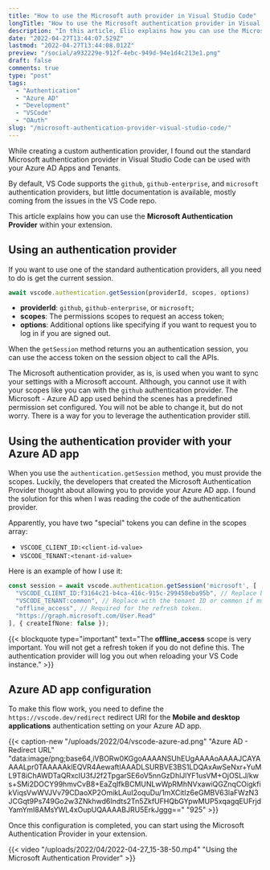 ```yaml
---
title: "How to use the Microsoft auth provider in Visual Studio Code"
longTitle: "How to use the Microsoft authentication provider in Visual Studio Code"
description: "In this article, Elio explains how you can use the Microsoft authentication provider in your extensions."
date: "2022-04-27T13:44:07.529Z"
lastmod: "2022-04-27T13:44:08.012Z"
preview: "/social/a932229e-912f-4ebc-949d-94e1d4c213e1.png"
draft: false
comments: true
type: "post"
tags:
  - "Authentication"
  - "Azure AD"
  - "Development"
  - "VSCode"
  - "OAuth"
slug: "/microsoft-authentication-provider-visual-studio-code/"
---
```


While creating a custom authentication provider, I found out the standard Microsoft authentication provider in Visual Studio Code can be used with your Azure AD Apps and Tenants.

By default, VS Code supports the `github`, `github-enterprise`, and `microsoft` authentication providers, but little documentation is available, mostly coming from the issues in the VS Code repo.

This article explains how you can use the **Microsoft Authentication Provider** within your extension.

## Using an authentication provider

If you want to use one of the standard authentication providers, all you need to do is get the current session.

```typescript
await vscode.authentication.getSession(providerId, scopes, options)
```

- **providerId**: `github`, `github-enterprise`, or `microsoft`;
- **scopes**: The permissions scopes to request an access token;
- **options**: Additional options like specifying if you want to request you to log in if you are signed out.

When the `getSession` method returns you an authentication session, you can use the access token on the session object to call the APIs.

The Microsoft authentication provider, as is, is used when you want to sync your settings with a Microsoft account. Although, you cannot use it with your scopes like you can with the `github` authentication provider. The Microsoft - Azure AD app used behind the scenes has a predefined permission set configured. You will not be able to change it, but do not worry. There is a way for you to leverage the authentication provider still.

## Using the authentication provider with your Azure AD app

When you use the `authentication.getSession` method, you must provide the scopes. Luckily, the developers that created the Microsoft Authentication Provider thought about allowing you to provide your Azure AD app. I found the solution for this when I was reading the code of the authentication provider.

Apparently, you have two "special" tokens you can define in the scopes array:

- `VSCODE_CLIENT_ID:<client-id-value>`
- `VSCODE_TENANT:<tenant-id-value>`

Here is an example of how I use it:

```typescript
const session = await vscode.authentication.getSession('microsoft', [
  "VSCODE_CLIENT_ID:f3164c21-b4ca-416c-915c-299458eba95b", // Replace by your client id
  "VSCODE_TENANT:common", // Replace with the tenant ID or common if multi-tenant
  "offline_access", // Required for the refresh token.
  "https://graph.microsoft.com/User.Read"
], { createIfNone: false });
```

{{< blockquote type="important" text="The **offline_access** scope is very important. You will not get a refresh token if you do not define this. The authentication provider will log you out when reloading your VS Code instance." >}}

## Azure AD app configuration

To make this flow work, you need to define the `https://vscode.dev/redirect` redirect URI for the **Mobile and desktop applications** authentication setting on your Azure AD app.

{{< caption-new "/uploads/2022/04/vscode-azure-ad.png" "Azure AD - Redirect URL"  "data:image/png;base64,iVBORw0KGgoAAAANSUhEUgAAAAoAAAAJCAYAAAALpr0TAAAAAklEQVR4AewaftIAAADLSURBVE3BS1LDQAxAwSeNxr+YuML9T8iChAWDTaQRxcIU3fJ2f2TpgarSE6oV5nnGzDhlJlYF1usVM+OjOSLJ/kws+SMi2DOCY99hmvCvB8+EaZqIfkBCMUNLwWpRMhNVxawiQGZnqCOigkfikViqsVwWVJVv79CDaoXP2OmikLAuI2oquDu/1mXCitIz6eGMBV63laFWzN3JCGqt9Ps749Go2w3ZNkhwd6Indts2Tn5ZkfUFHQbGYpwMUP5xqagqEUFrjdYamYmI8AMsYWL4xOupUQAAAABJRU5ErkJggg==" "925" >}}

Once this configuration is completed, you can start using the Microsoft Authentication Provider in your extension.

{{< video "/uploads/2022/04/2022-04-27_15-38-50.mp4" "Using the Microsoft Authentication Provider" >}}